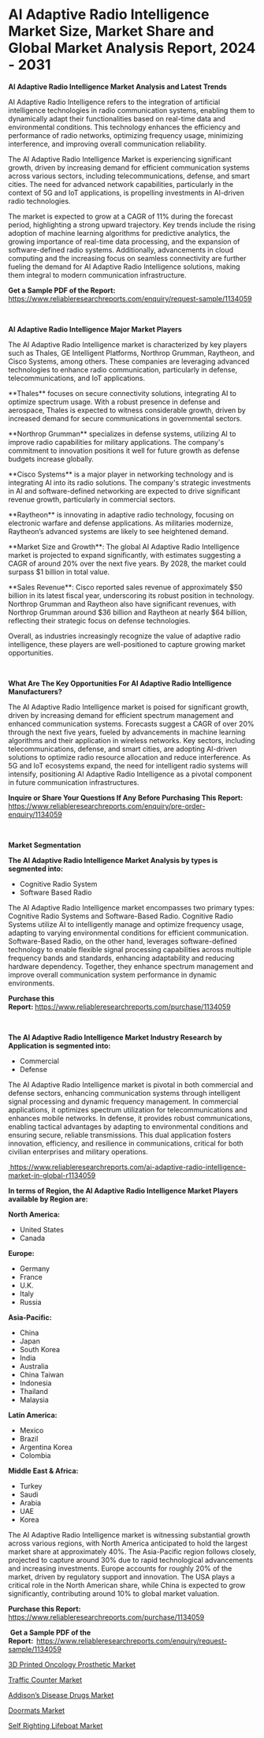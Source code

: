 <p><h1>AI Adaptive Radio Intelligence Market Size, Market Share and Global Market Analysis Report, 2024 - 2031</h1></p><p><strong>AI Adaptive Radio Intelligence Market Analysis and Latest Trends</strong></p>
<p><p>AI Adaptive Radio Intelligence refers to the integration of artificial intelligence technologies in radio communication systems, enabling them to dynamically adapt their functionalities based on real-time data and environmental conditions. This technology enhances the efficiency and performance of radio networks, optimizing frequency usage, minimizing interference, and improving overall communication reliability.</p><p>The AI Adaptive Radio Intelligence Market is experiencing significant growth, driven by increasing demand for efficient communication systems across various sectors, including telecommunications, defense, and smart cities. The need for advanced network capabilities, particularly in the context of 5G and IoT applications, is propelling investments in AI-driven radio technologies.</p><p>The market is expected to grow at a CAGR of 11% during the forecast period, highlighting a strong upward trajectory. Key trends include the rising adoption of machine learning algorithms for predictive analytics, the growing importance of real-time data processing, and the expansion of software-defined radio systems. Additionally, advancements in cloud computing and the increasing focus on seamless connectivity are further fueling the demand for AI Adaptive Radio Intelligence solutions, making them integral to modern communication infrastructure.</p></p>
<p><strong>Get a Sample PDF of the Report:&nbsp;</strong> <a href="https://www.reliableresearchreports.com/enquiry/request-sample/1134059?utm_campaign=5&utm_medium=2&utm_source=Github&utm_content=ia&utm_term=18122024&utm_id=ai-adaptive-radio-intelligence">https://www.reliableresearchreports.com/enquiry/request-sample/1134059</a></p>
<p>&nbsp;</p>
<p><strong>AI Adaptive Radio Intelligence Major Market Players</strong></p>
<p><p>The AI Adaptive Radio Intelligence market is characterized by key players such as Thales, GE Intelligent Platforms, Northrop Grumman, Raytheon, and Cisco Systems, among others. These companies are leveraging advanced technologies to enhance radio communication, particularly in defense, telecommunications, and IoT applications.</p><p>**Thales** focuses on secure connectivity solutions, integrating AI to optimize spectrum usage. With a robust presence in defense and aerospace, Thales is expected to witness considerable growth, driven by increased demand for secure communications in governmental sectors.</p><p>**Northrop Grumman** specializes in defense systems, utilizing AI to improve radio capabilities for military applications. The company's commitment to innovation positions it well for future growth as defense budgets increase globally.</p><p>**Cisco Systems** is a major player in networking technology and is integrating AI into its radio solutions. The company's strategic investments in AI and software-defined networking are expected to drive significant revenue growth, particularly in commercial sectors.</p><p>**Raytheon** is innovating in adaptive radio technology, focusing on electronic warfare and defense applications. As militaries modernize, Raytheon’s advanced systems are likely to see heightened demand.</p><p>**Market Size and Growth**: The global AI Adaptive Radio Intelligence market is projected to expand significantly, with estimates suggesting a CAGR of around 20% over the next five years. By 2028, the market could surpass $1 billion in total value.</p><p>**Sales Revenue**: Cisco reported sales revenue of approximately $50 billion in its latest fiscal year, underscoring its robust position in technology. Northrop Grumman and Raytheon also have significant revenues, with Northrop Grumman around $36 billion and Raytheon at nearly $64 billion, reflecting their strategic focus on defense technologies.</p><p>Overall, as industries increasingly recognize the value of adaptive radio intelligence, these players are well-positioned to capture growing market opportunities.</p></p>
<p>&nbsp;</p>
<p><strong>What Are The Key Opportunities For AI Adaptive Radio Intelligence Manufacturers?</strong></p>
<p><p>The AI Adaptive Radio Intelligence market is poised for significant growth, driven by increasing demand for efficient spectrum management and enhanced communication systems. Forecasts suggest a CAGR of over 20% through the next five years, fueled by advancements in machine learning algorithms and their application in wireless networks. Key sectors, including telecommunications, defense, and smart cities, are adopting AI-driven solutions to optimize radio resource allocation and reduce interference. As 5G and IoT ecosystems expand, the need for intelligent radio systems will intensify, positioning AI Adaptive Radio Intelligence as a pivotal component in future communication infrastructures.</p></p>
<p><strong>Inquire or Share Your Questions If Any Before Purchasing This Report:</strong> <a href="https://www.reliableresearchreports.com/enquiry/pre-order-enquiry/1134059?utm_campaign=5&utm_medium=2&utm_source=Github&utm_content=ia&utm_term=18122024&utm_id=ai-adaptive-radio-intelligence">https://www.reliableresearchreports.com/enquiry/pre-order-enquiry/1134059</a></p>
<p>&nbsp;</p>
<p><strong>Market Segmentation</strong></p>
<p><strong>The AI Adaptive Radio Intelligence Market Analysis by types is segmented into:</strong></p>
<p><ul><li>Cognitive Radio System</li><li>Software Based Radio</li></ul></p>
<p><p>The AI Adaptive Radio Intelligence market encompasses two primary types: Cognitive Radio Systems and Software-Based Radio. Cognitive Radio Systems utilize AI to intelligently manage and optimize frequency usage, adapting to varying environmental conditions for efficient communication. Software-Based Radio, on the other hand, leverages software-defined technology to enable flexible signal processing capabilities across multiple frequency bands and standards, enhancing adaptability and reducing hardware dependency. Together, they enhance spectrum management and improve overall communication system performance in dynamic environments.</p></p>
<p><strong>Purchase this Report:&nbsp;</strong><a href="https://www.reliableresearchreports.com/purchase/1134059?utm_campaign=5&utm_medium=2&utm_source=Github&utm_content=ia&utm_term=18122024&utm_id=ai-adaptive-radio-intelligence">https://www.reliableresearchreports.com/purchase/1134059</a></p>
<p>&nbsp;</p>
<p><strong>The AI Adaptive Radio Intelligence Market Industry Research by Application is segmented into:</strong></p>
<p><ul><li>Commercial</li><li>Defense</li></ul></p>
<p><p>The AI Adaptive Radio Intelligence market is pivotal in both commercial and defense sectors, enhancing communication systems through intelligent signal processing and dynamic frequency management. In commercial applications, it optimizes spectrum utilization for telecommunications and enhances mobile networks. In defense, it provides robust communications, enabling tactical advantages by adapting to environmental conditions and ensuring secure, reliable transmissions. This dual application fosters innovation, efficiency, and resilience in communications, critical for both civilian enterprises and military operations.</p></p>
<p><a href="https://www.reliableresearchreports.com/ai-adaptive-radio-intelligence-market-in-global-r1134059?utm_campaign=5&utm_medium=2&utm_source=Github&utm_content=ia&utm_term=18122024&utm_id=ai-adaptive-radio-intelligence">&nbsp;https://www.reliableresearchreports.com/ai-adaptive-radio-intelligence-market-in-global-r1134059</a></p>
<p><strong>In terms of Region, the AI Adaptive Radio Intelligence Market Players available by Region are:</strong></p>
<p>
    <p> <strong> North America: </strong>
        <ul>
            <li>United States</li>
            <li>Canada</li>
        </ul>
        </p> 
    <p> <strong> Europe: </strong>
        <ul>
            <li>Germany</li>
            <li>France</li>
            <li>U.K.</li>
            <li>Italy</li>
            <li>Russia</li>
        </ul>
        </p> 
    <p> <strong> Asia-Pacific: </strong>
        <ul>
            <li>China</li>
            <li>Japan</li>
            <li>South Korea</li>
            <li>India</li>
            <li>Australia</li>
            <li>China Taiwan</li>
            <li>Indonesia</li>
            <li>Thailand</li>
            <li>Malaysia</li>
        </ul>
        </p> 
    <p> <strong> Latin America: </strong>
        <ul>
            <li>Mexico</li>
            <li>Brazil</li>
            <li>Argentina Korea</li>
            <li>Colombia</li>
        </ul>
        </p> 
    <p> <strong> Middle East & Africa: </strong>
        <ul>
            <li>Turkey</li>
            <li>Saudi</li>
            <li>Arabia</li>
            <li>UAE</li>
            <li>Korea</li>
        </ul>
    </p>
    </p>
<p><p>The AI Adaptive Radio Intelligence market is witnessing substantial growth across various regions, with North America anticipated to hold the largest market share at approximately 40%. The Asia-Pacific region follows closely, projected to capture around 30% due to rapid technological advancements and increasing investments. Europe accounts for roughly 20% of the market, driven by regulatory support and innovation. The USA plays a critical role in the North American share, while China is expected to grow significantly, contributing around 10% to global market valuation.</p></p>
<p><strong>Purchase this Report: </strong><a href="https://www.reliableresearchreports.com/purchase/1134059?utm_campaign=5&utm_medium=2&utm_source=Github&utm_content=ia&utm_term=18122024&utm_id=ai-adaptive-radio-intelligence">https://www.reliableresearchreports.com/purchase/1134059</a></p>
<p>&nbsp;<strong>Get a Sample PDF of the Report:&nbsp;&nbsp;</strong><a href="https://www.reliableresearchreports.com/enquiry/request-sample/1134059?utm_campaign=5&utm_medium=2&utm_source=Github&utm_content=ia&utm_term=18122024&utm_id=ai-adaptive-radio-intelligence">https://www.reliableresearchreports.com/enquiry/request-sample/1134059</a></p>
<p><strong></strong></p>
<p><p><a href="https://github.com/lylyparadise/Market-Research-Report-List-5/blob/main/3d-printed-oncology-prosthetic-market.md?utm_campaign=5&utm_medium=2&utm_source=Github&utm_content=ia&utm_term=18122024&utm_id=ai-adaptive-radio-intelligence">3D Printed Oncology Prosthetic Market</a></p><p><a href="https://www.linkedin.com/pulse/thorough-examination-global-traffic-counter-market-size-kubwf?utm_campaign=5&utm_medium=2&utm_source=Github&utm_content=ia&utm_term=18122024&utm_id=ai-adaptive-radio-intelligence">Traffic Counter Market</a></p><p><a href="https://github.com/FlorianWolf90/Market-Research-Report-List-1/blob/main/addisons-disease-drugs-market.md?utm_campaign=5&utm_medium=2&utm_source=Github&utm_content=ia&utm_term=18122024&utm_id=ai-adaptive-radio-intelligence">Addison’s Disease Drugs Market</a></p><p><a href="https://www.linkedin.com/pulse/growth-segmentation-143-cagr-forecast-doormats-market-2024-2031-vytrf?utm_campaign=5&utm_medium=2&utm_source=Github&utm_content=ia&utm_term=18122024&utm_id=ai-adaptive-radio-intelligence">Doormats Market</a></p><p><a href="https://www.linkedin.com/pulse/in-depth-market-analysis-self-righting-lifeboat-trends-size-ikhhf?utm_campaign=5&utm_medium=2&utm_source=Github&utm_content=ia&utm_term=18122024&utm_id=ai-adaptive-radio-intelligence">Self Righting Lifeboat Market</a></p></p>